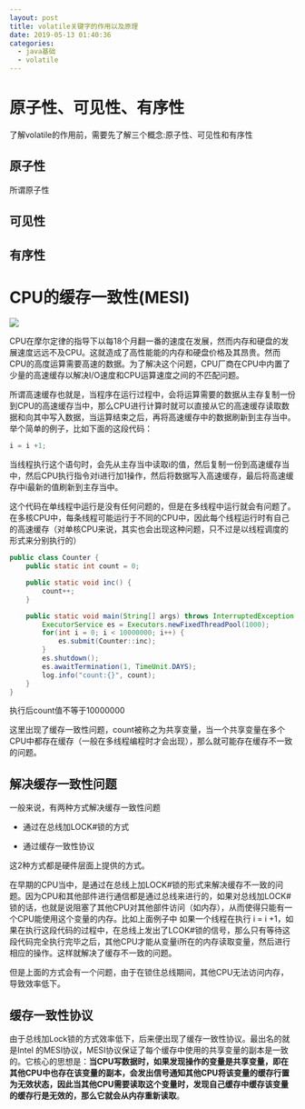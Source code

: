 ```yaml
---
layout: post
title: volatile关键字的作用以及原理
date: 2019-05-13 01:40:36
categories: 
  - java基础
  - volatile
---
```


# 原子性、可见性、有序性

了解volatile的作用前，需要先了解三个概念:原子性、可见性和有序性

## 原子性

所谓原子性

## 可见性

## 有序性







# CPU的缓存一致性(MESI)

[](http://www.cnblogs.com/dolphin0520/p/3920373.html)


![](https://keji-image.oss-cn-hangzhou.aliyuncs.com/keji-blog-hexo/cpu_mesi.jpg)

CPU在摩尔定律的指导下以每18个月翻一番的速度在发展，然而内存和硬盘的发展速度远远不及CPU。这就造成了高性能能的内存和硬盘价格及其昂贵。然而CPU的高度运算需要高速的数据。为了解决这个问题，CPU厂商在CPU中内置了少量的高速缓存以解决I/O速度和CPU运算速度之间的不匹配问题。

所谓高速缓存也就是，当程序在运行过程中，会将运算需要的数据从主存复制一份到CPU的高速缓存当中，那么CPU进行计算时就可以直接从它的高速缓存读取数据和向其中写入数据，当运算结束之后，再将高速缓存中的数据刷新到主存当中。举个简单的例子，比如下面的这段代码：

```java
i = i +1;
```

当线程执行这个语句时，会先从主存当中读取i的值，然后复制一份到高速缓存当中，然后CPU执行指令对i进行加1操作，然后将数据写入高速缓存，最后将高速缓存中i最新的值刷新到主存当中。

这个代码在单线程中运行是没有任何问题的，但是在多线程中运行就会有问题了。在多核CPU中，每条线程可能运行于不同的CPU中，因此每个线程运行时有自己的高速缓存（对单核CPU来说，其实也会出现这种问题，只不过是以线程调度的形式来分别执行的）

```java
public class Counter {
    public static int count = 0;

    public static void inc() {
        count++;
    }

    public static void main(String[] args) throws InterruptedException {
        ExecutorService es = Executors.newFixedThreadPool(1000);
        for(int i = 0; i < 10000000; i++) {
            es.submit(Counter::inc);
        }
        es.shutdown();
        es.awaitTermination(1, TimeUnit.DAYS);
        log.info("count:{}", count);
    }
}
```
执行后count值不等于10000000

这里出现了缓存一致性问题，count被称之为共享变量，当一个共享变量在多个CPU中都存在缓存（一般在多线程编程时才会出现），那么就可能存在缓存不一致的问题。

## 解决缓存一致性问题

一般来说，有两种方式解决缓存一致性问题

- 通过在总线加LOCK#锁的方式
  
- 通过缓存一致性协议

这2种方式都是硬件层面上提供的方式。

在早期的CPU当中，是通过在总线上加LOCK#锁的形式来解决缓存不一致的问题。因为CPU和其他部件进行通信都是通过总线来进行的，如果对总线加LOCK#锁的话，也就是说阻塞了其他CPU对其他部件访问（如内存），从而使得只能有一个CPU能使用这个变量的内存。比如上面例子中 如果一个线程在执行 i = i +1，如果在执行这段代码的过程中，在总线上发出了LCOK#锁的信号，那么只有等待这段代码完全执行完毕之后，其他CPU才能从变量i所在的内存读取变量，然后进行相应的操作。这样就解决了缓存不一致的问题。

但是上面的方式会有一个问题，由于在锁住总线期间，其他CPU无法访问内存，导致效率低下。

## 缓存一致性协议

由于总线加Lock锁的方式效率低下，后来便出现了缓存一致性协议。最出名的就是Intel 的MESI协议，MESI协议保证了每个缓存中使用的共享变量的副本是一致的。它核心的思想是：**当CPU写数据时，如果发现操作的变量是共享变量，即在其他CPU中也存在该变量的副本，会发出信号通知其他CPU将该变量的缓存行置为无效状态，因此当其他CPU需要读取这个变量时，发现自己缓存中缓存该变量的缓存行是无效的，那么它就会从内存重新读取**。

